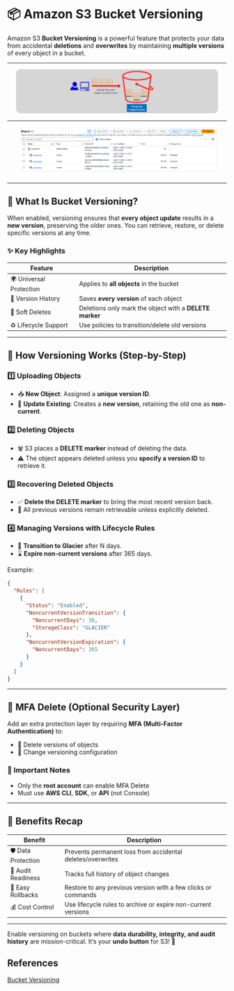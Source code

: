 # 📦 **Amazon S3 Bucket Versioning**

Amazon S3 **Bucket Versioning** is a powerful feature that protects your data from accidental **deletions** and **overwrites** by maintaining **multiple versions** of every object in a bucket.

---

<div align="center" style="padding: 0 20px;">
  <img src="images/bucket-versioning.png" alt="S3 Bucket Versioning" style="border-radius: 10px;">
</div>

---

<div align="center" style="padding: 0 20px;">
  <img src="images/bucket-versioning-example.png" alt="S3 Bucket Versioning Example" style="border-radius: 10px;">
</div>

---

## 🔐 **What Is Bucket Versioning?**

When enabled, versioning ensures that **every object update** results in a **new version**, preserving the older ones. You can retrieve, restore, or delete specific versions at any time.

### ✨ **Key Highlights**

| Feature                 | Description                                             |
| ----------------------- | ------------------------------------------------------- |
| 🌍 Universal Protection | Applies to **all objects** in the bucket                |
| 🔄 Version History      | Saves **every version** of each object                  |
| 🧼 Soft Deletes         | Deletions only mark the object with a **DELETE marker** |
| ♻️ Lifecycle Support    | Use policies to transition/delete old versions          |

---

## 🔄 **How Versioning Works (Step-by-Step)**

### 1️⃣ **Uploading Objects**

- 📥 **New Object**: Assigned a **unique version ID**.
- 🔄 **Update Existing**: Creates a **new version**, retaining the old one as **non-current**.

### 2️⃣ **Deleting Objects**

- 🗑️ S3 places a **DELETE marker** instead of deleting the data.
- ⚠️ The object appears deleted unless you **specify a version ID** to retrieve it.

### 3️⃣ **Recovering Deleted Objects**

- ✅ **Delete the DELETE marker** to bring the most recent version back.
- 📂 All previous versions remain retrievable unless explicitly deleted.

### 4️⃣ **Managing Versions with Lifecycle Rules**

- 🧊 **Transition to Glacier** after N days.
- ⌛ **Expire non-current versions** after 365 days.

Example:

```json
{
  "Rules": [
    {
      "Status": "Enabled",
      "NoncurrentVersionTransition": {
        "NoncurrentDays": 30,
        "StorageClass": "GLACIER"
      },
      "NoncurrentVersionExpiration": {
        "NoncurrentDays": 365
      }
    }
  ]
}
```

---

## 🔐 **MFA Delete (Optional Security Layer)**

Add an extra protection layer by requiring **MFA (Multi-Factor Authentication)** to:

- 🚫 Delete versions of objects
- 🔄 Change versioning configuration

### 🔑 Important Notes

- Only the **root account** can enable MFA Delete
- Must use **AWS CLI**, **SDK**, or **API** (not Console)

---

## 🌟 **Benefits Recap**

| Benefit            | Description                                                   |
| ------------------ | ------------------------------------------------------------- |
| 🛡️ Data Protection | Prevents permanent loss from accidental deletes/overwrites    |
| 📜 Audit Readiness | Tracks full history of object changes                         |
| 🔄 Easy Rollbacks  | Restore to any previous version with a few clicks or commands |
| 💰 Cost Control    | Use lifecycle rules to archive or expire non-current versions |

---

Enable versioning on buckets where **data durability, integrity, and audit history** are mission-critical. It’s your **undo button** for S3! 💾

## References

[Bucket Versioning](https://docs.aws.amazon.com/AmazonS3/latest/userguide/versioning-workflows.html)
